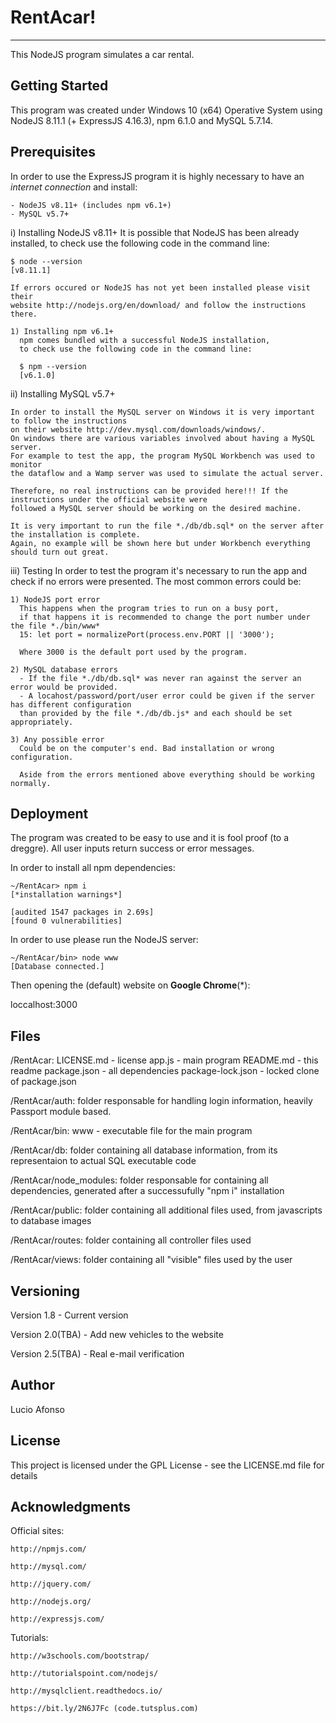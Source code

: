 # RentAcar!
-------------------------
This NodeJS program simulates a car rental.

Getting Started
------------------
This program was created under Windows 10 (x64) Operative System using NodeJS 8.11.1 (+ ExpressJS 4.16.3), 
  npm 6.1.0 and MySQL 5.7.14.

Prerequisites
---------------
In order to use the ExpressJS program it is highly necessary to have an *internet connection* and install:

	- NodeJS v8.11+ (includes npm v6.1+)
	- MySQL v5.7+

  i) Installing NodeJS v8.11+
    It is possible that NodeJS has been already installed, to check use the following code in the command line:

    $ node --version
    [v8.11.1]

    If errors occured or NodeJS has not yet been installed please visit their 
    website http://nodejs.org/en/download/ and follow the instructions there.

    1) Installing npm v6.1+
      npm comes bundled with a successful NodeJS installation, 
      to check use the following code in the command line: 

      $ npm --version
      [v6.1.0]


  ii) Installing MySQL v5.7+
  
    In order to install the MySQL server on Windows it is very important to follow the instructions 
    on their website http://dev.mysql.com/downloads/windows/. 
    On windows there are various variables involved about having a MySQL server. 
    For example to test the app, the program MySQL Workbench was used to monitor 
    the dataflow and a Wamp server was used to simulate the actual server.  
    
    Therefore, no real instructions can be provided here!!! If the instructions under the official website were 
    followed a MySQL server should be working on the desired machine.    
    
    It is very important to run the file *./db/db.sql* on the server after the installation is complete. 
    Again, no example will be shown here but under Workbench everything should turn out great.

  
  iii) Testing
    In order to test the program it's necessary to run the app and check if no errors were presented. 
    The most common errors could be:
    
    1) NodeJS port error
      This happens when the program tries to run on a busy port, 
      if that happens it is recommended to change the port number under the file *./bin/www* 
      15: let port = normalizePort(process.env.PORT || '3000'); 
      
      Where 3000 is the default port used by the program.
  
    2) MySQL database errors
      - If the file *./db/db.sql* was never ran against the server an error would be provided.
      - A locahost/password/port/user error could be given if the server has different configuration 
      than provided by the file *./db/db.js* and each should be set appropriately.
      
    3) Any possible error
      Could be on the computer's end. Bad installation or wrong configuration. 
      
      Aside from the errors mentioned above everything should be working normally.      

Deployment
--------------
The program was created to be easy to use and it is fool proof (to a dreggre). 
All user inputs return success or error messages.

In order to install all npm dependencies:

    ~/RentAcar> npm i
    [*installation warnings*]
    
    [audited 1547 packages in 2.69s]
    [found 0 vulnerabilities]
    
 In order to use please run the NodeJS server:

    ~/RentAcar/bin> node www
    [Database connected.]

Then opening the (default) website on **Google Chrome**(*):
  
  loccalhost:3000

Files
------
/RentAcar:
	LICENSE.md - license
	app.js - main program
	README.md - this readme
	package.json - all dependencies
	package-lock.json - locked clone of package.json
	
/RentAcar/auth:
	folder responsable for handling login information, heavily Passport module based.
	
/RentAcar/bin:
	www - executable file for the main program
	
/RentAcar/db:
	folder containing all database information, from its representaion to actual SQL executable code
	
/RentAcar/node_modules:
	folder responsable for containing all dependencies, generated after a successufully "npm i" installation
	
/RentAcar/public:
	folder containing all additional files used, from javascripts to database images
	
/RentAcar/routes:
	folder containing all controller files used
	
/RentAcar/views:
	folder containing all "visible" files used by the user	

Versioning
------------
Version 1.8 - Current version

Version 2.0(TBA) - Add new vehicles to the website

Version 2.5(TBA) - Real e-mail verification

Author
---------
Lucio Afonso

License
---------
This project is licensed under the GPL License - see the LICENSE.md file for details

Acknowledgments
----------------------
Official sites:

	http://npmjs.com/
	
	http://mysql.com/
	
	http://jquery.com/
	
	http://nodejs.org/
	
	http://expressjs.com/
	

Tutorials:

	http://w3schools.com/bootstrap/
	
	http://tutorialspoint.com/nodejs/
	
	http://mysqlclient.readthedocs.io/
	
	https://bit.ly/2N6J7Fc (code.tutsplus.com)
